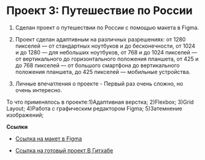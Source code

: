 # Проект 3: Путешествие по России

1) Сделан проект о путешествии по России c помощью макета в Figma.
2) Проект сделан адаптивным на различных разрешениях:
    от 1280 пикселей — от стандартных ноутбуков и до бесконечности,
    от 1024 и до 1280 — для небольших ноутбуков,
    от 768 и до 1024 пикселей — от вертикального до горизонтального положения планшета,
    от 425 и до 768 пикселей — от большого смартфона до вертикального положения планшета,
    до 425 пикселей — мобильные устройства.

3) Личные впечатления о проекте - Первый раз очень сложно, но очень интересно.

То что применялось в проекте:1)Адаптивная верстка; 2)Flexbox; 3)Grid Layout; 4)Работа с графическим редактором Figma;
5)Затемнение изображений;

**Ссылки**
* [Ссылка на макет в Figma](https://www.figma.com/file/OyRWEjU6wBwRe1hapzQoLx/Sprint-3%3A-Russia-%2F-desktop-%2B-mobile?node-id=28503%3A0)

* [Ссылка на готовый проект В Гитхабе](https://tangom.github.io/russian-travel/. )
